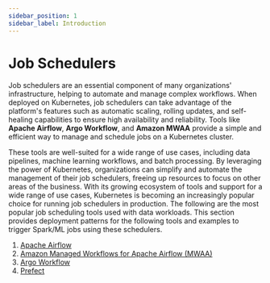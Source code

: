 ```yaml
---
sidebar_position: 1
sidebar_label: Introduction
---
```


# Job Schedulers

Job schedulers are an essential component of many organizations' infrastructure, helping to automate and manage complex workflows. When deployed on Kubernetes, job schedulers can take advantage of the platform's features such as automatic scaling, rolling updates, and self-healing capabilities to ensure high availability and reliability. Tools like **Apache Airflow**, **Argo Workflow**, and **Amazon MWAA** provide a simple and efficient way to manage and schedule jobs on a Kubernetes cluster.

These tools are well-suited for a wide range of use cases, including data pipelines, machine learning workflows, and batch processing. By leveraging the power of Kubernetes, organizations can simplify and automate the management of their job schedulers, freeing up resources to focus on other areas of the business. With its growing ecosystem of tools and support for a wide range of use cases, Kubernetes is becoming an increasingly popular choice for running job schedulers in production.
The following are the most popular job scheduling tools used with data workloads.
This section provides deployment patterns for the following tools and examples to trigger Spark/ML jobs using these schedulers.

1. [Apache Airflow](https://airflow.apache.org/)
2. [Amazon Managed Workflows for Apache Airflow (MWAA)](https://docs.aws.amazon.com/mwaa/latest/userguide/what-is-mwaa.html)
3. [Argo Workflow](https://argoproj.github.io/workflows/)
4. [Prefect](https://www.prefect.io/)
